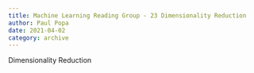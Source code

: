 ```yaml
---
title: Machine Learning Reading Group - 23 Dimensionality Reduction
author: Paul Popa
date: 2021-04-02
category: archive
---
```


Dimensionality Reduction

